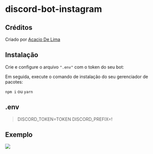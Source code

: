 # discord-bot-instagram

## Créditos

Criado por [Acacio De Lima](https://twitter.com/limadeacacio)

## Instalação

Crie e configure o arquivo ```".env"``` com o token do seu bot:

Em seguida, execute o comando de instalação do seu gerenciador de pacotes:

```npm i``` ou ```yarn```

## .env
> DISCORD_TOKEN=TOKEN
> DISCORD_PREFIX=!

## Exemplo

![](https://i.imgur.com/5IHyF3p.png)
